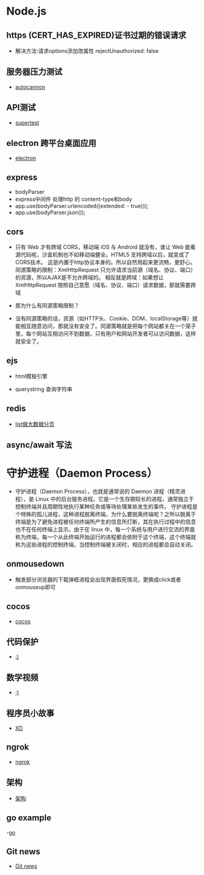 # Node.js
## https (CERT_HAS_EXPIRED)证书过期的错误请求
- 解决方法:请求options添加改属性 rejectUnauthorized: false
## 服务器压力测试
- [autocannon](https://github.com/mcollina/autocannon)  
## API测试
- [supertest](https://github.com/visionmedia/supertest)
## electron 跨平台桌面应用
- [electron](https://electronjs.org/)
## express
- bodyParser 
- express中间件 处理http 的 content-type和body
- app.use(bodyParser.urlencoded({extended: - true}));
- app.use(bodyParser.json());

## cors
- 只有 Web 才有跨域 CORS，移动端 iOS 与 Android 就没有，谁让 Web 能看源代码呢，沙盒机制也不如移动端健全。HTML5 支持跨域以后，就变成了CORS技术。 这是内置于http协议本身的。所以自然用起来更流畅，更舒心。
同源策略的限制：XmlHttpRequest 只允许请求当前源（域名、协议、端口）的资源，所以AJAX是不允许跨域的。
相反就是跨域：如果想让XmlHttpRequest 按照自己意愿（域名、协议、端口）请求数据，那就需要跨域

- 那为什么有同源策略限制？

- 没有同源策略的话，资源（如HTTP头、Cookie、DOM、localStorage等）就能相互随意访问，那就没有安全了。同源策略就是把每个网站都关在一个笼子里，每个网站互相访问不到数据，只有用户和网站开发者可以访问数据，这样就安全了。

## ejs
- html模板引擎

- querystring 查询字符串

## redis
- [list做大数据分页](https://www.cnblogs.com/rjzheng/p/9096228.html)

## async/await 写法

# 守护进程（Daemon Process）
- 守护进程（Daemon Process），也就是通常说的 Daemon 进程（精灵进程），是 Linux 中的后台服务进程。它是一个生存期较长的进程，通常独立于控制终端并且周期性地执行某种任务或等待处理某些发生的事件。
守护进程是个特殊的孤儿进程，这种进程脱离终端，为什么要脱离终端呢？之所以脱离于终端是为了避免进程被任何终端所产生的信息所打断，其在执行过程中的信息也不在任何终端上显示。由于在 linux 中，每一个系统与用户进行交流的界面称为终端，每一个从此终端开始运行的进程都会依附于这个终端，这个终端就称为这些进程的控制终端，当控制终端被关闭时，相应的进程都会自动关闭。
## onmousedown 
- 触发部分浏览器的下载弹框进程会出现界面假死情况，更换成click或者onmouseup即可

## cocos 
- [cocos](https://docs.cocos.com/creator/manual/zh/getting-started/coding-setup.html)
## 代码保护
- [:)](https://www.infoq.cn/article/CizxjhQJT*9b69WVyEML)
## 数学视频
- [:)](https://space.bilibili.com/88461692/video)
## 程序员小故事
- [XD](https://www.cnblogs.com/xueweihan/p/5220513.html)
## ngrok
- [ngrok](https://blog.csdn.net/zhangguo5/article/details/77848658)
## 架构
- [架构](https://www.infoq.cn/article/Qr-vTStW6uuvjs4SZJZr)
## go example
-[go](https://gobyexample.com/)
## Git news 
- [Git news](https://git.news/)
